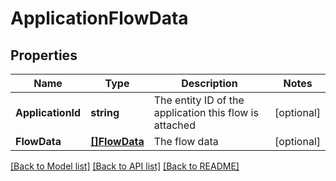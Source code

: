 # ApplicationFlowData

## Properties

Name | Type | Description | Notes
------------ | ------------- | ------------- | -------------
**ApplicationId** | **string** | The entity ID of the application this flow is attached | [optional] 
**FlowData** | [**[]FlowData**](FlowData.md) | The flow data | [optional] 

[[Back to Model list]](../README.md#documentation-for-models) [[Back to API list]](../README.md#documentation-for-api-endpoints) [[Back to README]](../README.md)


